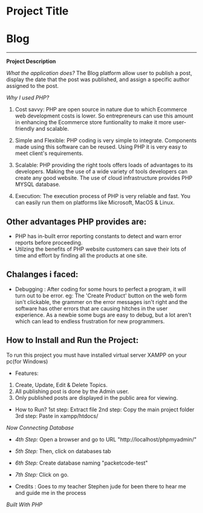 # Project Title
# Blog 
___

**Project Description**

*What the application does?*
The Blog platform allow user to publish a post, display the date that the post was published, and assign a specific author assigned to the post.   

*Why I used PHP?*
1. Cost savvy:
PHP are open source in  nature due to which Ecommerce web development costs is lower. So entrepreneurs can use this amount in enhancing the Ecommerce store funtionality to make it more user-friendly and scalable.

1. Simple and Flexible:
PHP coding is very simple to integrate. Components made using this software can be reused. Using PHP it is very easy to meet client's requirements.

1. Scalable:
PHP providing the right tools offers loads of advantages to its developers. Making the use of a wide variety of tools developers can create any good website. The use of cloud infrastructure provides PHP MYSQL database.

1. Execution:
The execution process of PHP is very reliable and fast. You can easily run them on platforms like Microsoft, MacOS & Linux.

## Other advantages PHP provides are:
* PHP has in-built error reporting constants to detect and warn error reports before proceeding.
* Utilzing the benefits of PHP website customers can save their lots of time and effort by finding all the products at one site.

## Chalanges i faced:
* Debugging : 
After coding for some hours to perfect a program, it will turn out to be error. eg: The 'Create Product' button on the web form isn't clickable, the grammer on the error messages isn't right and the software has other errors that are causing hitches in the user experience. As a newbie some bugs are easy to debug, but a lot aren't which can lead to endless frustration for new programmers.

## How to Install and Run the Project:

To run this project you must have installed virtual server XAMPP on your pc(for Windows)  

* Features:
1. Create, Update, Edit & Delete Topics.
1. All publishing post is done by the Admin user.
1. Only published posts are displayed in the public area for viewing.

* How to Run?
1st step: Extract file
2nd step: Copy the main project folder 
3rd step: Paste in xampp/htdocs/

*Now Connecting Database*

* *4th Step:* Open a browser and go to URL "http://localhost/phpmyadmin/"

* *5th Step:* Then, click on databases tab

* *6th Step:*  Create database naming "packetcode-test" 

* *7th Step:* Click on go.


* Credits :
Goes to my teacher Stephen jude for been there to hear me and guide me in the process 



*Built With*
*PHP*
